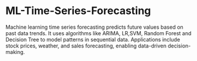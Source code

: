 # ML-Time-Series-Forecasting
 Machine learning time series forecasting predicts future values based on past data trends. It uses algorithms like ARIMA, LR,SVM, Random Forest and Decision Tree to model patterns in sequential data. Applications include stock prices, weather, and sales forecasting, enabling data-driven decision-making.
